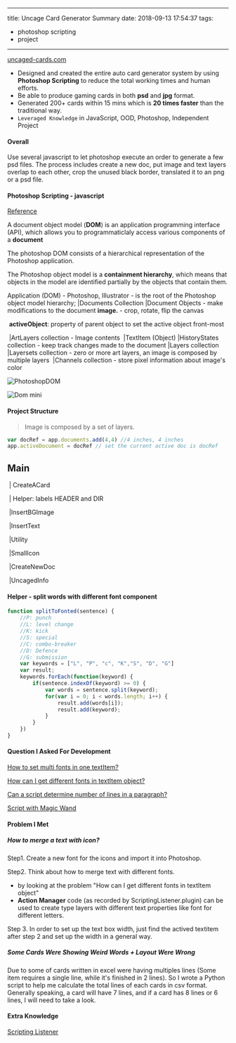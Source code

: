 
---
title: Uncage Card Generator Summary
date: 2018-09-13 17:54:37
tags: 
- photoshop scripting 
- project
---

  [uncaged-cards.com ](https://uncaged-cards.com/)

* Designed and created the entire auto card generator system by using **Photoshop Scripting** to reduce the total working times and human efforts. 
* Be able to produce gaming cards in both **psd** and **jpg** format.
* Generated 200+ cards within 15 mins which is **20 times faster** than the traditional way.
* <Code>Leveraged Knowledge</Code> in JavaScript, OOD, Photoshop, Independent Project

<!--more-->

#### Overall

Use several javascript to let photoshop execute an order to generate a few psd files. The process includes create a new doc, put image and text layers overlap to each other, crop the unused black border, translated it to an png or a psd file.

#### Photoshop Scripting - javascript

[Reference](https://www.smashingmagazine.com/2013/07/introduction-to-photoshop-scripting/)

A document object model (**DOM**) is an application programming interface (API), which allows you to programmaticlaly access various components of a **document**

The photoshop DOM consists of a hierarchical representation of the Photoshop application.

The Photoshop object model is a **containment hierarchy**, which means that objects in the model are identified partially by the objects that contain them.

Application (DOM) - Photoshop, Illustrator -  is the root of the Photoshop object model hierarchy; 
	|Documents Collection
			|Document Objects - make modifications to the document **image.** - crop, rotate, flip the canvas

​												  **activeObject**: property of parent object to set the active object front-most

​					|ArtLayers collection - Image contents
​							|TextItem (Object)
​					|HistoryStates collection - keep track changes made to the document
​					|Layers collection
​					|Layersets collection - zero or more art layers, an image is composed by multiple layers
​					|Channels collection - store pixel information about image's color

![PhotoshopDOM](/images/uncaged/PhotoshopDOM.jpg)


![Dom mini](/images/uncaged/dom-mini.png)

#### Project Structure


> Image is composed by a set of layers.

```javascript
var docRef = app.documents.add(4,4) //4 inches, 4 inches
app.activeDocument = docRef // set the current active doc is docRef
```



## Main

​	| CreateACard

​		| Helper: labels HEADER and DIR

​				|InsertBGImage

​				|InsertText

​				|Utility

​				|SmallIcon

​				|CreateNewDoc

​				|UncagedInfo



#### Helper - split words with different font component

```javascript
function splitToFonted(sentence) {
    //P: punch
    //L: level change
    //K: kick
    //S: special
    //C: combo-breaker
    //D: Defence
    //G: submission
    var keywords = ["L", "P", "c", "K","S", "D", "G"]
    var result;
    keywords.forEach(function(keyword) {
        if(sentence.indexOf(keyword) >= 0) {
            var words = sentence.split(keyword);
            for(var i = 0; i < words.length; i++) {
                result.add(words[i]);
                result.add(keyword);
            }
        }
    })
}
```



#### Question I Asked For Development

[How to set multi fonts in one textItem?](https://community.adobe.com/t5/photoshop/how-to-set-multi-fonts-in-one-textitem/m-p/4681944?page=1#M280423)

[How can I get different fonts in textItem object?](https://community.adobe.com/t5/photoshop/how-can-i-get-different-fonts-in-textitem-object/m-p/9169968?page=1#M98116)

[Can a script determine number of lines in a paragraph?](https://community.adobe.com/t5/photoshop/can-a-script-determine-number-of-lines-in-a-paragraph/m-p/9413898?page=1#M120522)

[Script with Magic Wand](https://community.adobe.com/t5/photoshop/script-with-magic-wand/m-p/2783771?page=1#M280414)

#### Problem I Met

##### How to merge a text with icon?

Step1. Create a new font for the icons and import it into Photoshop.

Step2. Think about how to merge text with different fonts.

* by looking at the problem "How can I get different fonts in textItem object"
* **Action Manager** code (as recorded by ScriptingListener.plugin) can be used to create type layers with different text properties like font for different letters.

Step 3. In order to set up the text box width, just find the actived textitem after step 2 and set up the width in a general way.

##### Some Cards Were Showing Weird Words + Layout Were Wrong

Due to some of cards written in excel were having multiples lines (Some item requires a single line, while it's finished in 2 lines).  So I wrote a Python script to help me calculate the total lines of each cards in csv format. Generally speaking, a card will have 7 lines, and if a card has 8 lines or 6 lines, I will need to take a look. 

#### Extra Knowledge

[Scripting Listener](https://blogs.adobe.com/crawlspace/2006/05/installing_and_1.html)















